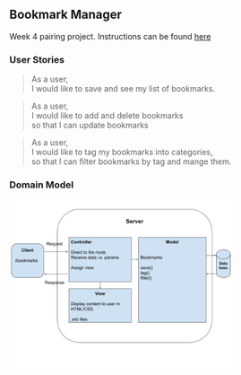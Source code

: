 ## Bookmark Manager

Week 4 pairing project. Instructions can be found [here](https://github.com/makersacademy/course/blob/master/bookmark_manager/00_challenge_map.md)

### User Stories

>As a user,<br>
I would like to save and see my list of bookmarks.

>As a user, <br>
I would like to add and delete bookmarks <br>
so that I can update bookmarks <br>

>As a user, <br>
I would like to tag my bookmarks into categories, <br>
so that I can filter bookmarks by tag and mange them.

### Domain Model

<div style='float: center'>
<img style='width: 400px' src="./public/images/domain_model.png">
</div>
